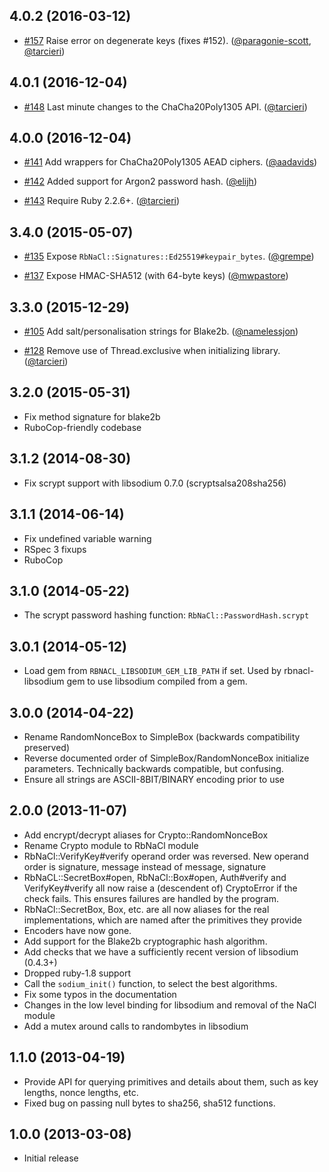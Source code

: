 ## 4.0.2 (2016-03-12)

* [#157](https://github.com/cryptosphere/rbnacl/pull/157)
  Raise error on degenerate keys (fixes #152).
  ([@paragonie-scott], [@tarcieri])

## 4.0.1 (2016-12-04)

* [#148](https://github.com/cryptosphere/rbnacl/pull/148)
  Last minute changes to the ChaCha20Poly1305 API.
  ([@tarcieri])

## 4.0.0 (2016-12-04)

* [#141](https://github.com/cryptosphere/rbnacl/pull/141)
  Add wrappers for ChaCha20Poly1305 AEAD ciphers.
  ([@aadavids])

* [#142](https://github.com/cryptosphere/rbnacl/pull/142)
  Added support for Argon2 password hash.
  ([@elijh])

* [#143](https://github.com/cryptosphere/rbnacl/pull/143)
  Require Ruby 2.2.6+.
  ([@tarcieri])

## 3.4.0 (2015-05-07)

* [#135](https://github.com/cryptosphere/rbnacl/pull/135)
  Expose `RbNaCl::Signatures::Ed25519#keypair_bytes`.
  ([@grempe])

* [#137](https://github.com/cryptosphere/rbnacl/pull/137)
  Expose HMAC-SHA512 (with 64-byte keys)
  ([@mwpastore])

## 3.3.0 (2015-12-29)

* [#105](https://github.com/cryptosphere/rbnacl/pull/105)
  Add salt/personalisation strings for Blake2b.
  ([@namelessjon])

* [#128](https://github.com/cryptosphere/rbnacl/pull/128)
  Remove use of Thread.exclusive when initializing library.
  ([@tarcieri])

## 3.2.0 (2015-05-31)

* Fix method signature for blake2b
* RuboCop-friendly codebase

## 3.1.2 (2014-08-30)

* Fix scrypt support with libsodium 0.7.0 (scryptsalsa208sha256)

## 3.1.1 (2014-06-14)

* Fix undefined variable warning
* RSpec 3 fixups
* RuboCop

## 3.1.0 (2014-05-22)

* The scrypt password hashing function: `RbNaCl::PasswordHash.scrypt`

## 3.0.1 (2014-05-12)

* Load gem from `RBNACL_LIBSODIUM_GEM_LIB_PATH` if set. Used by rbnacl-libsodium
  gem to use libsodium compiled from a gem.

## 3.0.0 (2014-04-22)

* Rename RandomNonceBox to SimpleBox (backwards compatibility preserved)
* Reverse documented order of SimpleBox/RandomNonceBox initialize parameters.
  Technically backwards compatible, but confusing.
* Ensure all strings are ASCII-8BIT/BINARY encoding prior to use

## 2.0.0 (2013-11-07)

* Add encrypt/decrypt aliases for Crypto::RandomNonceBox
* Rename Crypto module to RbNaCl module
* RbNaCl::VerifyKey#verify operand order was reversed. New operand order is
  signature, message instead of message, signature
* RbNaCL::SecretBox#open, RbNaCl::Box#open, Auth#verify and VerifyKey#verify 
  all now raise a (descendent of) CryptoError if the check fails.  This ensures
  failures are handled by the program.
* RbNaCl::SecretBox, Box, etc. are all now aliases for the real implementations,
  which are named after the primitives they provide
* Encoders have now gone.
* Add support for the Blake2b cryptographic hash algorithm.
* Add checks that we have a sufficiently recent version of libsodium (0.4.3+)
* Dropped ruby-1.8 support
* Call the `sodium_init()` function, to select the best algorithms.
* Fix some typos in the documentation
* Changes in the low level binding for libsodium and removal of the NaCl module
* Add a mutex around calls to randombytes in libsodium

## 1.1.0 (2013-04-19)

* Provide API for querying primitives and details about them, such as key
  lengths, nonce lengths, etc.
* Fixed bug on passing null bytes to sha256, sha512 functions.

## 1.0.0 (2013-03-08)

* Initial release

[@namelessjon]: https://github.com/namelessjon
[@tarcieri]: https://github.com/tarcieri
[@aadavids]: https://github.com/aadavids
[@grempe]: https://github.com/grempe
[@mwpastore]: https://github.com/mwpastore
[@elijh]: https://github.com/elijh
[@paragonie-scott]: https://github.com/paragonie-scott
